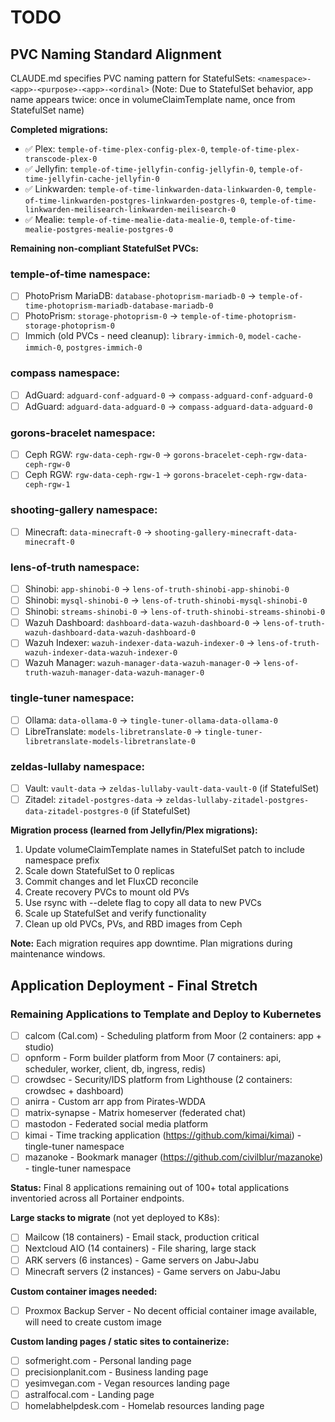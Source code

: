 # TODO

## PVC Naming Standard Alignment

CLAUDE.md specifies PVC naming pattern for StatefulSets: `<namespace>-<app>-<purpose>-<app>-<ordinal>`
(Note: Due to StatefulSet behavior, app name appears twice: once in volumeClaimTemplate name, once from StatefulSet name)

**Completed migrations:**
- ✅ Plex: `temple-of-time-plex-config-plex-0`, `temple-of-time-plex-transcode-plex-0`
- ✅ Jellyfin: `temple-of-time-jellyfin-config-jellyfin-0`, `temple-of-time-jellyfin-cache-jellyfin-0`
- ✅ Linkwarden: `temple-of-time-linkwarden-data-linkwarden-0`, `temple-of-time-linkwarden-postgres-linkwarden-postgres-0`, `temple-of-time-linkwarden-meilisearch-linkwarden-meilisearch-0`
- ✅ Mealie: `temple-of-time-mealie-data-mealie-0`, `temple-of-time-mealie-postgres-mealie-postgres-0`

**Remaining non-compliant StatefulSet PVCs:**

### temple-of-time namespace:
- [ ] PhotoPrism MariaDB: `database-photoprism-mariadb-0` → `temple-of-time-photoprism-mariadb-database-mariadb-0`
- [ ] PhotoPrism: `storage-photoprism-0` → `temple-of-time-photoprism-storage-photoprism-0`
- [ ] Immich (old PVCs - need cleanup): `library-immich-0`, `model-cache-immich-0`, `postgres-immich-0`

### compass namespace:
- [ ] AdGuard: `adguard-conf-adguard-0` → `compass-adguard-conf-adguard-0`
- [ ] AdGuard: `adguard-data-adguard-0` → `compass-adguard-data-adguard-0`

### gorons-bracelet namespace:
- [ ] Ceph RGW: `rgw-data-ceph-rgw-0` → `gorons-bracelet-ceph-rgw-data-ceph-rgw-0`
- [ ] Ceph RGW: `rgw-data-ceph-rgw-1` → `gorons-bracelet-ceph-rgw-data-ceph-rgw-1`

### shooting-gallery namespace:
- [ ] Minecraft: `data-minecraft-0` → `shooting-gallery-minecraft-data-minecraft-0`

### lens-of-truth namespace:
- [ ] Shinobi: `app-shinobi-0` → `lens-of-truth-shinobi-app-shinobi-0`
- [ ] Shinobi: `mysql-shinobi-0` → `lens-of-truth-shinobi-mysql-shinobi-0`
- [ ] Shinobi: `streams-shinobi-0` → `lens-of-truth-shinobi-streams-shinobi-0`
- [ ] Wazuh Dashboard: `dashboard-data-wazuh-dashboard-0` → `lens-of-truth-wazuh-dashboard-data-wazuh-dashboard-0`
- [ ] Wazuh Indexer: `wazuh-indexer-data-wazuh-indexer-0` → `lens-of-truth-wazuh-indexer-data-wazuh-indexer-0`
- [ ] Wazuh Manager: `wazuh-manager-data-wazuh-manager-0` → `lens-of-truth-wazuh-manager-data-wazuh-manager-0`

### tingle-tuner namespace:
- [ ] Ollama: `data-ollama-0` → `tingle-tuner-ollama-data-ollama-0`
- [ ] LibreTranslate: `models-libretranslate-0` → `tingle-tuner-libretranslate-models-libretranslate-0`

### zeldas-lullaby namespace:
- [ ] Vault: `vault-data` → `zeldas-lullaby-vault-data-vault-0` (if StatefulSet)
- [ ] Zitadel: `zitadel-postgres-data` → `zeldas-lullaby-zitadel-postgres-data-zitadel-postgres-0` (if StatefulSet)

**Migration process (learned from Jellyfin/Plex migrations):**
1. Update volumeClaimTemplate names in StatefulSet patch to include namespace prefix
2. Scale down StatefulSet to 0 replicas
3. Commit changes and let FluxCD reconcile
4. Create recovery PVCs to mount old PVs
5. Use rsync with --delete flag to copy all data to new PVCs
6. Scale up StatefulSet and verify functionality
7. Clean up old PVCs, PVs, and RBD images from Ceph

**Note:** Each migration requires app downtime. Plan migrations during maintenance windows.

## Application Deployment - Final Stretch

### Remaining Applications to Template and Deploy to Kubernetes
- [ ] calcom (Cal.com) - Scheduling platform from Moor (2 containers: app + studio)
- [ ] opnform - Form builder platform from Moor (7 containers: api, scheduler, worker, client, db, ingress, redis)
- [ ] crowdsec - Security/IDS platform from Lighthouse (2 containers: crowdsec + dashboard)
- [ ] anirra - Custom arr app from Pirates-WDDA
- [ ] matrix-synapse - Matrix homeserver (federated chat)
- [ ] mastodon - Federated social media platform
- [ ] kimai - Time tracking application (https://github.com/kimai/kimai) - tingle-tuner namespace
- [ ] mazanoke - Bookmark manager (https://github.com/civilblur/mazanoke) - tingle-tuner namespace

**Status:** Final 8 applications remaining out of 100+ total applications inventoried across all Portainer endpoints.

**Large stacks to migrate** (not yet deployed to K8s):
- [ ] Mailcow (18 containers) - Email stack, production critical
- [ ] Nextcloud AIO (14 containers) - File sharing, large stack
- [ ] ARK servers (6 instances) - Game servers on Jabu-Jabu
- [ ] Minecraft servers (2 instances) - Game servers on Jabu-Jabu

**Custom container images needed:**
- [ ] Proxmox Backup Server - No decent official container image available, will need to create custom image

**Custom landing pages / static sites to containerize:**
- [ ] sofmeright.com - Personal landing page
- [ ] precisionplanit.com - Business landing page
- [ ] yesimvegan.com - Vegan resources landing page
- [ ] astralfocal.com - Landing page
- [ ] homelabhelpdesk.com - Homelab resources landing page
